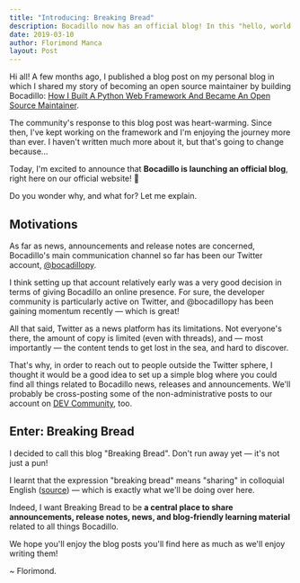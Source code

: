 ```yaml
---
title: "Introducing: Breaking Bread"
description: Bocadillo now has an official blog! In this "hello, world!" blog post, we'll quickly cover the motivations behind Breaking Bread and what you should expect from it.
date: 2019-03-10
author: Florimond Manca
layout: Post
---
```


Hi all! A few months ago, I published a blog post on my personal blog in which I shared my story of becoming an open source maintainer by building Bocadillo: [How I Built A Python Web Framework And Became An Open Source Maintainer](https://blog.florimond.dev/how-i-built-a-python-web-framework-and-became-an-open-source-maintainer).

The community's response to this blog post was heart-warming. Since then, I've kept working on the framework and I'm enjoying the journey more than ever. I haven't written much more about it, but that's going to change because…

Today, I'm excited to announce that **Bocadillo is launching an official blog**, right here on our official website! 🙌

Do you wonder why, and what for? Let me explain.

## Motivations

As far as news, announcements and release notes are concerned, Bocadillo's main communication channel so far has been our Twitter account, [@bocadillopy](https://twitter.com/bocadillopy).

I think setting up that account relatively early was a very good decision in terms of giving Bocadillo an online presence. For sure, the developer community is particularly active on Twitter, and @bocadillopy has been gaining momentum recently — which is great!

All that said, Twitter as a news platform has its limitations. Not everyone's there, the amount of copy is limited (even with threads), and — most importantly — the content tends to get lost in the sea, and hard to discover.

That's why, in order to reach out to people outside the Twitter sphere, I thought it would be a good idea to set up a simple blog where you could find all things related to Bocadillo news, releases and announcements. We'll probably be cross-posting some of the non-administrative posts to our account on [DEV Community](https://dev.to/bocadillo), too.

## Enter: Breaking Bread

I decided to call this blog "Breaking Bread". Don't run away yet — it's not just a pun!

I learnt that the expression "breaking bread" means "sharing" in colloquial English ([source](https://en.wikipedia.org/wiki/Breaking_bread)) — which is exactly what we'll be doing over here.

Indeed, I want Breaking Bread to be **a central place to share announcements, release notes, news, and blog-friendly learning material** related to all things Bocadillo.

We hope you'll enjoy the blog posts you'll find here as much as we'll enjoy writing them!

~ Florimond.
